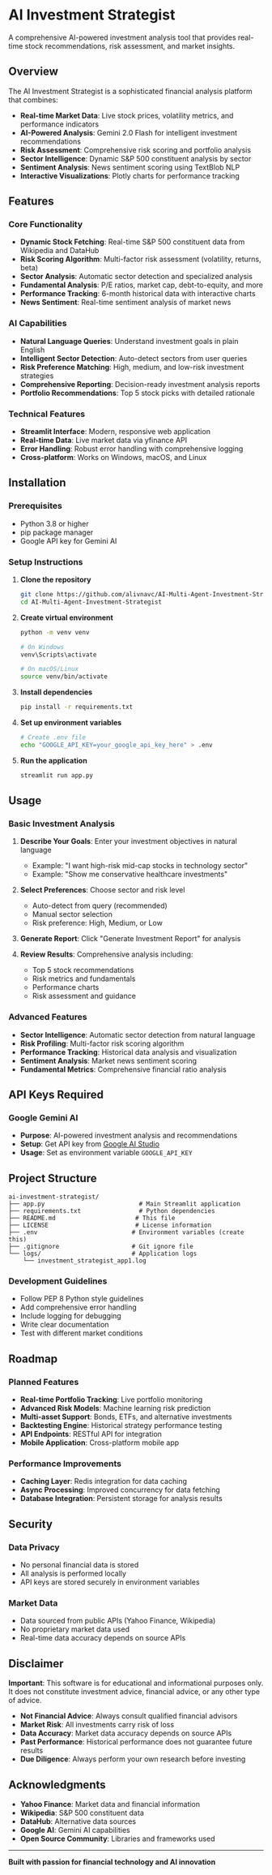 # AI Investment Strategist

A comprehensive AI-powered investment analysis tool that provides real-time stock recommendations, risk assessment, and market insights.

## Overview

The AI Investment Strategist is a sophisticated financial analysis platform that combines:
- **Real-time Market Data**: Live stock prices, volatility metrics, and performance indicators
- **AI-Powered Analysis**: Gemini 2.0 Flash for intelligent investment recommendations
- **Risk Assessment**: Comprehensive risk scoring and portfolio analysis
- **Sector Intelligence**: Dynamic S&P 500 constituent analysis by sector
- **Sentiment Analysis**: News sentiment scoring using TextBlob NLP
- **Interactive Visualizations**: Plotly charts for performance tracking

## Features

### Core Functionality
- **Dynamic Stock Fetching**: Real-time S&P 500 constituent data from Wikipedia and DataHub
- **Risk Scoring Algorithm**: Multi-factor risk assessment (volatility, returns, beta)
- **Sector Analysis**: Automatic sector detection and specialized analysis
- **Fundamental Analysis**: P/E ratios, market cap, debt-to-equity, and more
- **Performance Tracking**: 6-month historical data with interactive charts
- **News Sentiment**: Real-time sentiment analysis of market news

### AI Capabilities
- **Natural Language Queries**: Understand investment goals in plain English
- **Intelligent Sector Detection**: Auto-detect sectors from user queries
- **Risk Preference Matching**: High, medium, and low-risk investment strategies
- **Comprehensive Reporting**: Decision-ready investment analysis reports
- **Portfolio Recommendations**: Top 5 stock picks with detailed rationale

### Technical Features
- **Streamlit Interface**: Modern, responsive web application
- **Real-time Data**: Live market data via yfinance API
- **Error Handling**: Robust error handling with comprehensive logging
- **Cross-platform**: Works on Windows, macOS, and Linux

## Installation

### Prerequisites
- Python 3.8 or higher
- pip package manager
- Google API key for Gemini AI

### Setup Instructions

1. **Clone the repository**
   ```bash
   git clone https://github.com/alivnavc/AI-Multi-Agent-Investment-Strategist.git
   cd AI-Multi-Agent-Investment-Strategist
   ```

2. **Create virtual environment**
   ```bash
   python -m venv venv
   
   # On Windows
   venv\Scripts\activate
   
   # On macOS/Linux
   source venv/bin/activate
   ```

3. **Install dependencies**
   ```bash
   pip install -r requirements.txt
   ```

4. **Set up environment variables**
   ```bash
   # Create .env file
   echo "GOOGLE_API_KEY=your_google_api_key_here" > .env
   ```

5. **Run the application**
   ```bash
   streamlit run app.py
   ```

## Usage

### Basic Investment Analysis

1. **Describe Your Goals**: Enter your investment objectives in natural language
   - Example: "I want high-risk mid-cap stocks in technology sector"
   - Example: "Show me conservative healthcare investments"

2. **Select Preferences**: Choose sector and risk level
   - Auto-detect from query (recommended)
   - Manual sector selection
   - Risk preference: High, Medium, or Low

3. **Generate Report**: Click "Generate Investment Report" for analysis

4. **Review Results**: Comprehensive analysis including:
   - Top 5 stock recommendations
   - Risk metrics and fundamentals
   - Performance charts
   - Risk assessment and guidance

### Advanced Features

- **Sector Intelligence**: Automatic sector detection from natural language
- **Risk Profiling**: Multi-factor risk scoring algorithm
- **Performance Tracking**: Historical data analysis and visualization
- **Sentiment Analysis**: Market news sentiment scoring
- **Fundamental Metrics**: Comprehensive financial ratio analysis

## API Keys Required

### Google Gemini AI
- **Purpose**: AI-powered investment analysis and recommendations
- **Setup**: Get API key from [Google AI Studio](https://makersuite.google.com/app/apikey)
- **Usage**: Set as environment variable `GOOGLE_API_KEY`


## Project Structure

```
ai-investment-strategist/
├── app.py                          # Main Streamlit application
├── requirements.txt                # Python dependencies
├── README.md                      # This file
├── LICENSE                        # License information
├── .env                          # Environment variables (create this)
├── .gitignore                    # Git ignore file
└── logs/                         # Application logs
    └── investment_strategist_app1.log
```

### Development Guidelines

- Follow PEP 8 Python style guidelines
- Add comprehensive error handling
- Include logging for debugging
- Write clear documentation
- Test with different market conditions



## Roadmap

### Planned Features
- **Real-time Portfolio Tracking**: Live portfolio monitoring
- **Advanced Risk Models**: Machine learning risk prediction
- **Multi-asset Support**: Bonds, ETFs, and alternative investments
- **Backtesting Engine**: Historical strategy performance testing
- **API Endpoints**: RESTful API for integration
- **Mobile Application**: Cross-platform mobile app

### Performance Improvements
- **Caching Layer**: Redis integration for data caching
- **Async Processing**: Improved concurrency for data fetching
- **Database Integration**: Persistent storage for analysis results

## Security

### Data Privacy
- No personal financial data is stored
- All analysis is performed locally
- API keys are stored securely in environment variables

### Market Data
- Data sourced from public APIs (Yahoo Finance, Wikipedia)
- No proprietary market data used
- Real-time data accuracy depends on source APIs


## Disclaimer

**Important**: This software is for educational and informational purposes only. It does not constitute investment advice, financial advice, or any other type of advice. 

- **Not Financial Advice**: Always consult qualified financial advisors
- **Market Risk**: All investments carry risk of loss
- **Data Accuracy**: Market data accuracy depends on source APIs
- **Past Performance**: Historical performance does not guarantee future results
- **Due Diligence**: Always perform your own research before investing


## Acknowledgments

- **Yahoo Finance**: Market data and financial information
- **Wikipedia**: S&P 500 constituent data
- **DataHub**: Alternative data sources
- **Google AI**: Gemini AI capabilities
- **Open Source Community**: Libraries and frameworks used

---

**Built with passion for financial technology and AI innovation** 
